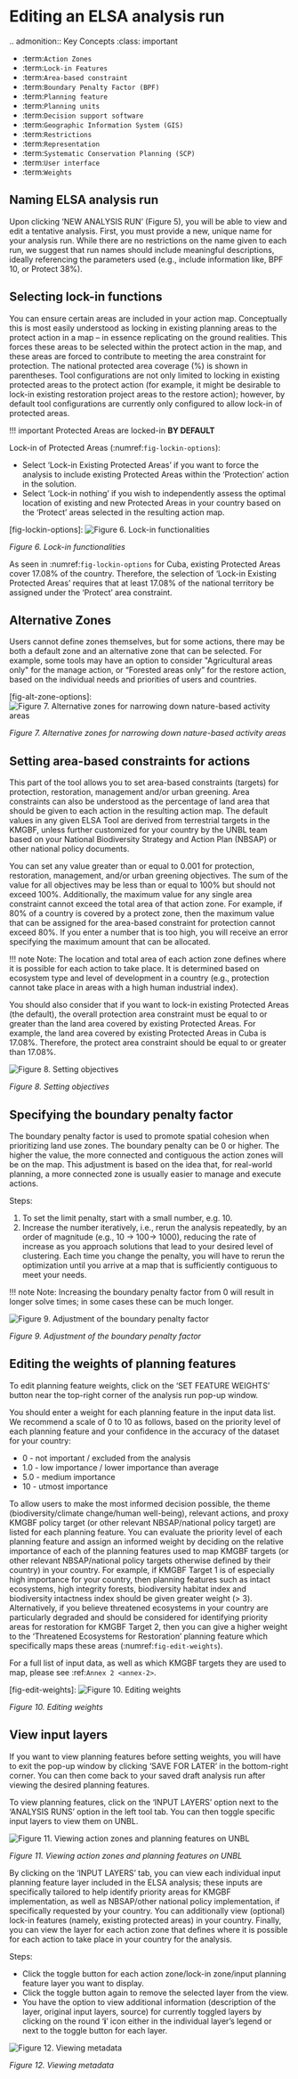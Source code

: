 # Editing an ELSA analysis run

.. admonition:: Key Concepts
   :class: important
   
   * :term:`Action Zones`
   * :term:`Lock-in Features`
   * :term:`Area-based constraint`
   * :term:`Boundary Penalty Factor (BPF)`
   * :term:`Planning feature`
   * :term:`Planning units`
   * :term:`Decision support software`
   * :term:`Geographic Information System (GIS)`
   * :term:`Restrictions`
   * :term:`Representation`
   * :term:`Systematic Conservation Planning (SCP)`
   * :term:`User interface`
   * :term:`Weights`
   

## Naming ELSA analysis run

Upon clicking ‘NEW ANALYSIS RUN’ (Figure 5), you will be able to view and edit a tentative analysis. First, you must provide a new, unique name for your analysis run. While there are no restrictions on the name given to each run, we suggest that run names should include meaningful descriptions, ideally referencing the parameters used (e.g., include information like, BPF 10, or Protect 38%). 

## Selecting lock-in functions

You can ensure certain areas are included in your action map. Conceptually this is most easily understood as locking in existing planning areas to the protect action in a map – in essence replicating on the ground realities. This forces these areas to be selected within the protect action in the map, and these areas are forced to contribute to meeting the area constraint for protection. The national protected area coverage (%) is shown in parentheses. Tool configurations are not only limited to locking in existing protected areas to the protect action (for example, it might be desirable to lock-in existing restoration project areas to the restore action); however, by default tool configurations are currently only configured to allow lock-in of protected areas.    

!!! important
    Protected Areas are locked-in **BY DEFAULT**

Lock-in of Protected Areas (:numref:`fig-lockin-options`):

* Select ‘Lock-in Existing Protected Areas’ if you want to force the analysis to include existing Protected Areas within the ‘Protection’ action in the solution. 
* Select ‘Lock-in nothing’ if you wish to independently assess the optimal location of existing and new Protected Areas in your country based on the ‘Protect’ areas selected in the resulting action map. 

[fig-lockin-options]: ![Figure 6. Lock-in functionalities](images/image007.png)

*Figure 6. Lock-in functionalities*

As seen in :numref:`fig-lockin-options` for Cuba, existing Protected Areas cover 17.08% of the country. Therefore, the selection of ‘Lock-in Existing Protected Areas’ requires that at least 17.08% of the national territory be assigned under the ‘Protect’ area constraint. 

## Alternative Zones

Users cannot define zones themselves, but for some actions, there may be both a default zone and an alternative zone that can be selected. For example, some tools may have an option to consider "Agricultural areas only" for the manage action, or “Forested areas only” for the restore action, based on the individual needs and priorities of users and countries. 

[fig-alt-zone-options]: ![Figure 7. Alternative zones for narrowing down nature-based activity areas](images/image008.png)

*Figure 7. Alternative zones for narrowing down nature-based activity areas*

## Setting area-based constraints for actions

This part of the tool allows you to set area-based constraints (targets) for protection, restoration, management and/or urban greening. Area constraints can also be understood as the percentage of land area that should be given to each action in the resulting action map. The default values in any given ELSA Tool are derived from terrestrial targets in the KMGBF, unless further customized for your country by the UNBL team based on your National Biodiversity Strategy and Action Plan (NBSAP) or other national policy documents. 

You can set any value greater than or equal to 0.001 for protection, restoration, management, and/or urban greening objectives. The sum of the value for all objectives may be less than or equal to 100% but should not exceed 100%. Additionally, the maximum value for any single area constraint cannot exceed the total area of that action zone. For example, if 80% of a country is covered by a protect zone, then the maximum value that can be assigned for the area-based constraint for protection cannot exceed 80%. If you enter a number that is too high, you will receive an error specifying the maximum amount that can be allocated.  

!!! note
    Note: The location and total area of each action zone defines where it is possible for each action to take place. It is determined based on ecosystem type and level of development in a country (e.g., protection cannot take place in areas with a high human industrial index).  

You should also consider that if you want to lock-in existing Protected Areas (the default), the overall protection area constraint must be equal to or greater than the land area covered by existing Protected Areas. For example, the land area covered by existing Protected Areas in Cuba is 17.08%. Therefore, the protect area constraint should be equal to or greater than 17.08%.

![Figure 8. Setting objectives](images/image009.png)

*Figure 8. Setting objectives*

## Specifying the boundary penalty factor

The boundary penalty factor is used to promote spatial cohesion when prioritizing land use zones. The boundary penalty can be 0 or higher. The higher the value, the more connected and contiguous the action zones will be on the map. This adjustment is based on the idea that, for real-world planning, a more connected zone is usually easier to manage and execute actions. 

Steps: 

1. To set the limit penalty, start with a small number, e.g. 10.
2. Increase the number iteratively, i.e., rerun the analysis repeatedly, by an order of magnitude (e.g., 10 -> 100-> 1000), reducing the rate of increase as you approach solutions that lead to your desired level of clustering. Each time you change the penalty, you will have to rerun the optimization until you arrive at a map that is sufficiently contiguous to meet your needs. 

!!! note
    Note: Increasing the boundary penalty factor from 0 will result in longer solve times; in some cases these can be much longer. 

![Figure 9. Adjustment of the boundary penalty factor](images/image010.png)

*Figure 9. Adjustment of the boundary penalty factor*

## Editing the weights of planning features

To edit planning feature weights, click on the ‘SET FEATURE WEIGHTS’ button near the top-right corner of the analysis run pop-up window. 

You should enter a weight for each planning feature in the input data list. We recommend a scale of 0 to 10 as follows, based on the priority level of each planning feature and your confidence in the accuracy of the dataset for your country: 

*  0 - not important / excluded from the analysis 
*  1.0 - low importance / lower importance than average 
*  5.0 - medium importance 
*  10 - utmost importance  

To allow users to make the most informed decision possible, the theme (biodiversity/climate change/human well-being), relevant actions, and proxy KMGBF policy target (or other relevant NBSAP/national policy target) are listed for each planning feature. You can evaluate the priority level of each planning feature and assign an informed weight by deciding on the relative importance of each of the planning features used to map KMGBF targets (or other relevant NBSAP/national policy targets otherwise defined by their country) in your country. For example, if KMGBF Target 1 is of especially high importance for your country, then planning features such as intact ecosystems, high integrity forests, biodiversity habitat index and biodiversity intactness index should be given greater weight (> 3). Alternatively, if you believe threatened ecosystems in your country are particularly degraded and should be considered for identifying priority areas for restoration for KMGBF Target 2, then you can give a higher weight to the ‘Threatened Ecosystems for Restoration’ planning feature which specifically maps these areas (:numref:`fig-edit-weights`). 

For a full list of input data, as well as which KMGBF targets they are used to map, please see :ref:`Annex 2 <annex-2>`.

[fig-edit-weights]: ![Figure 10. Editing weights](images/image011.png)

*Figure 10. Editing weights*

## View input layers

If you want to view planning features before setting weights, you will have to exit the pop-up window by clicking ‘SAVE FOR LATER’ in the bottom-right corner. You can then come back to your saved draft analysis run after viewing the desired planning features. 

To view planning features, click on the ‘INPUT LAYERS’ option next to the ‘ANALYSIS RUNS’ option in the left tool tab. You can then toggle specific input layers to view them on UNBL. 

![Figure 11. Viewing action zones and planning features on UNBL](images/image012.png)

*Figure 11. Viewing action zones and planning features on UNBL*

By clicking on the ‘INPUT LAYERS’ tab, you can view each individual input planning feature layer included in the ELSA analysis; these inputs are specifically tailored to help identify priority areas for KMGBF implementation, as well as NBSAP/other national policy implementation, if specifically requested by your country. You can additionally view (optional) lock-in features (namely, existing protected areas) in your country. Finally, you can view the layer for each action zone that defines where it is possible for each action to take place in your country for the analysis.

Steps: 

* Click the toggle button for each action zone/lock-in zone/input planning feature layer you want to display.
* Click the toggle button again to remove the selected layer from the view.  
* You have the option to view additional information (description of the layer, original input layers, source) for currently toggled layers by clicking on the round ‘**i**’ icon either in the individual layer’s legend or next to the toggle button for each layer. 

![Figure 12. Viewing metadata](images/image013.png)

*Figure 12. Viewing metadata*